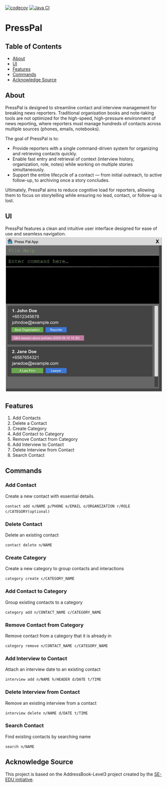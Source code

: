 [![codecov](https://codecov.io/github/AY2526S1-CS2103T-W08-1/tp/graph/badge.svg?token=SHFCVBT8YC)](https://codecov.io/github/AY2526S1-CS2103T-W08-1/tp)
[![Java CI](https://github.com/AY2526S1-CS2103T-W08-1/tp/actions/workflows/gradle.yml/badge.svg)](https://github.com/AY2526S1-CS2103T-W08-1/tp/actions/workflows/gradle.yml)

# PressPal

## Table of Contents
- [About](#about)
- [UI](#ui)
- [Features](#features)
- [Commands](#commands)
- [Acknowledge Source](#acknowledge-source)

## About
PressPal is designed to streamline contact and interview management for breaking news reporters. Traditional organisation books and note-taking tools are not optimized for the high-speed, high-pressure environment of news reporting, where reporters must manage hundreds of contacts across multiple sources (phones, emails, notebooks).

The goal of PressPal is to:
- Provide reporters with a single command-driven system for organizing and retrieving contacts quickly.
- Enable fast entry and retrieval of context (interview history, organization, role, notes) while working on multiple stories simultaneously.
- Support the entire lifecycle of a contact — from initial outreach, to active follow-up, to archiving once a story concludes.

Ultimately, PressPal aims to reduce cognitive load for reporters, allowing them to focus on storytelling while ensuring no lead, contact, or follow-up is lost.

## UI
PressPal features a clean and intuitive user interface designed for ease of use and seamless navigation.
![Ui](docs/images/Ui.png)

## Features
1. Add Contacts
2. Delete a Contact
3. Create Category
4. Add Contact to Category
5. Remove Contact from Category
6. Add Interview to Contact
7. Delete Interview from Contact
8. Search Contact

## Commands
### Add Contact
Create a new contact with essential details.

`contact add n/NAME p/PHONE e/EMAIL o/ORGANIZATION r/ROLE c/CATEGORY(optional)`

### Delete Contact
Delete an existing contact

`contact delete n/NAME`

### Create Category
Create a new category to group contacts and interactions

`category create c/CATEGORY_NAME`

### Add Contact to Category
Group existing contacts to a category

`category add n/CONTACT_NAME c/CATEGORY_NAME`

### Remove Contact from Category
Remove contact from a category that it is already in

`category remove n/CONTACT_NAME c/CATEGORY_NAME`

### Add Interview to Contact
Attach an interview date to an existing contact

`interview add n/NAME h/HEADER d/DATE t/TIME`

### Delete Interview from Contact
Remove an existing interview from a contact

`interview delete n/NAME d/DATE t/TIME`

### Search Contact
Find existing contacts by searching name

`search n/NAME`

## Acknowledge Source
This project is based on the AddressBook-Level3 project created by the [SE-EDU initiative](https://se-education.org).
